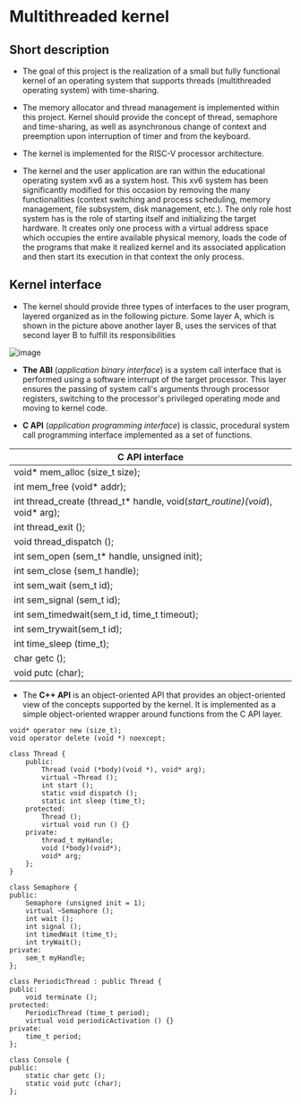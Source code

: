 # Multithreaded kernel

## Short description

- The goal of this project is the realization of a small but fully functional kernel of an operating system that supports threads (multithreaded operating system) with time-sharing.

- The memory allocator and thread management is implemented within this project. Kernel should provide the concept of thread, semaphore and time-sharing, as well as asynchronous change of context and preemption upon interruption of timer and from the keyboard.

- The kernel is implemented for the RISC-V processor architecture.

- The kernel and the user application are ran within the educational operating system xv6 as a system host. This xv6 system has been significantly modified for this occasion by removing the many functionalities (context switching and process scheduling, memory management, file subsystem, disk management, etc.). The only role host system has is the role of starting itself and initializing the target hardware. It creates only one process with a virtual address space which occupies the entire available physical memory, loads the code of the programs that make it realized kernel and its associated application and then start its execution in that context the only process.

## Kernel interface

- The kernel should provide three types of interfaces to the user program, layered organized as in the following picture. Some layer A, which is shown in the picture above another layer B, uses the services of that second layer B to fulfill its responsibilities

![image](https://github.com/ZdravDim/Multithreaded-kernel/assets/72796409/42e612bc-5c02-43bc-872d-9297d6f3eae8)


- **The ABI** (_application binary interface_) is a system call interface that is performed using a software interrupt of the target processor. This layer ensures the passing of system call's arguments through processor registers, switching to the processor's privileged operating mode and moving to kernel code.

- **C API** (_application programming interface_) is classic, procedural system call programming interface implemented as a set of functions.

| C API interface |
| ----------------------------------------------------------------------------- |
| void* mem_alloc (size_t size); |
| int mem_free (void* addr);                                                    |
| int thread_create (thread_t* handle, void(*start_routine)(void*), void* arg); |
| int thread_exit ();                                                           |
| void thread_dispatch ();                                                      |
| int sem_open (sem_t* handle, unsigned init);                                  |
| int sem_close (sem_t handle);                                                 |
| int sem_wait (sem_t id);                                                      |
| int sem_signal (sem_t id);                                                    |
| int sem_timedwait(sem_t id, time_t timeout);                                  |
| int sem_trywait(sem_t id);                                                    |
| int time_sleep (time_t);                                                      |
| char getc ();                                                                 |
| void putc (char);                                                             |

- The **C++ API** is an object-oriented API that provides an object-oriented view of the concepts supported by the kernel. It is implemented as a simple object-oriented wrapper around functions from the C API layer.

```
void* operator new (size_t);
void operator delete (void *) noexcept;
```
```
class Thread {
    public:
        Thread (void (*body)(void *), void* arg);
        virtual ~Thread ();
        int start ();
        static void dispatch ();
        static int sleep (time_t);
    protected:
        Thread ();
        virtual void run () {}
    private:
        thread_t myHandle;
        void (*body)(void*);
        void* arg;
    };
}
```
```
class Semaphore {
public:
    Semaphore (unsigned init = 1);
    virtual ~Semaphore ();
    int wait ();
    int signal ();
    int timedWait (time_t);
    int tryWait();
private:
    sem_t myHandle;
};
```
```
class PeriodicThread : public Thread {
public:
    void terminate ();
protected:
    PeriodicThread (time_t period);
    virtual void periodicActivation () {}
private:
    time_t period;
};
```
```
class Console {
public:
    static char getc ();
    static void putc (char);
};
```
